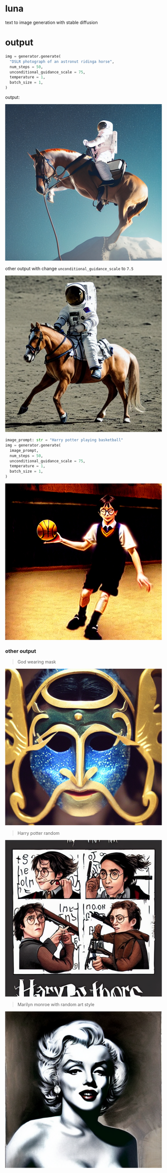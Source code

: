 # luna
text to image generation with stable diffusion

# output

```python
img = generator.generate(
  "DSLR photograph of an astronut ridinga horse",
  num_steps = 50,
  unconditional_guidance_scale = 75,
  temperature = 1,
  batch_size = 1,
)
```
output:

![astronut_horse](.github/result_output/astronaut_horse.png)

other output with change ``unconditional_guidance_scale`` to ``7.5``

![astronaut_horse](.github/result_output/astronaut_horse2.png)

```python
image_prompt: str = "Harry potter playing basketball"
img = generator.generate(
  image_prompt,
  num_steps = 50,
  unconditional_guidance_scale = 75,
  temperature = 1,
  batch_size = 1,
)
```

![harry_potter_playing_basketball](.github/result_output/harry_potter_playing_basket.png)

###  other output

> God wearing mask

![god_wearing_mask](.github/result_output/god_wearing_mask.png)

> Harry potter random

![harry_potter_random](.github/result_output/harry_potter_random.png)

> Marilyn monroe with random  art style

![marilyn_monroe_with_random_art_style](.github/result_output/marilyn_monroe_with_random_art_style.png)

